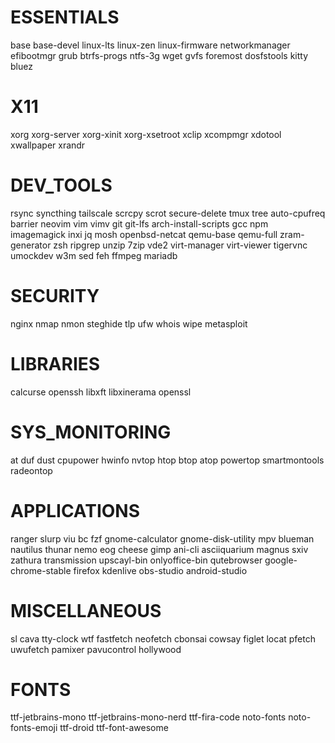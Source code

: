 # ESSENTIALS
base 
base-devel
linux-lts
linux-zen
linux-firmware
networkmanager
efibootmgr
grub
btrfs-progs
ntfs-3g
wget
gvfs
foremost
dosfstools
kitty
bluez

# X11
xorg
xorg-server
xorg-xinit
xorg-xsetroot
xclip
xcompmgr
xdotool
xwallpaper
xrandr



# DEV_TOOLS
rsync
syncthing
tailscale
scrcpy
scrot
secure-delete
tmux
tree
auto-cpufreq
barrier
neovim
vim
vimv
git
git-lfs
arch-install-scripts
gcc
npm
imagemagick
inxi
jq
mosh
openbsd-netcat
qemu-base
qemu-full
zram-generator
zsh
ripgrep
unzip
7zip
vde2
virt-manager
virt-viewer
tigervnc
umockdev
w3m
sed
feh 
ffmpeg
mariadb

# SECURITY
nginx
nmap
nmon
steghide
tlp
ufw
whois
wipe
metasploit

# LIBRARIES
calcurse
openssh
libxft
libxinerama
openssl

# SYS_MONITORING
at
duf
dust
cpupower
hwinfo
nvtop
htop
btop
atop
powertop
smartmontools
radeontop

# APPLICATIONS
ranger
slurp
viu
bc
fzf
gnome-calculator
gnome-disk-utility
mpv
blueman
nautilus
thunar
nemo
eog
cheese
gimp
ani-cli
asciiquarium
magnus
sxiv
zathura
transmission
upscayl-bin
onlyoffice-bin
qutebrowser
google-chrome-stable
firefox
kdenlive
obs-studio
android-studio


# MISCELLANEOUS
sl
cava
tty-clock
wtf
fastfetch
neofetch
cbonsai
cowsay
figlet
locat
pfetch
uwufetch
pamixer
pavucontrol
hollywood

# FONTS
ttf-jetbrains-mono
ttf-jetbrains-mono-nerd
ttf-fira-code
noto-fonts
noto-fonts-emoji
ttf-droid
ttf-font-awesome
